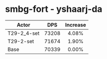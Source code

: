 # smbg-fort - yshaarj-da
| Actor | DPS | Increase |
|---|:---:|:---:|
|T29-2_4-set|73208|4.08%|
|T29-2-set|71674|1.90%|
|Base|70339|0.00%|
